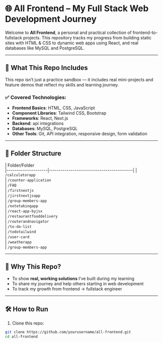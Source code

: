 # 🌐 All Frontend – My Full Stack Web Development Journey

Welcome to **All Frontend**, a personal and practical collection of frontend-to-fullstack projects. This repository tracks my progress from building static sites with HTML & CSS to dynamic web apps using React, and real databases like MySQL and PostgreSQL.

---

## 🚀 What This Repo Includes

This repo isn’t just a practice sandbox — it includes real mini-projects and feature demos that reflect my skills and learning journey.

### ✅ Covered Technologies:
- **Frontend Basics**: HTML, CSS, JavaScript
- **Component Libraries**: Tailwind CSS, Bootstrap
- **Frameworks**: React, Next.js
- **Backend**: api integrations
- **Databases**: MySQL, PostgreSQL
- **Other Tools**: Git, API integration, responsive design, form validation

---

## 📁 Folder Structure

| Folder/Folder      
|---------------------|-------------------------------------------|
| `/calculatorapp`        
| `/counter-application`    
| `/FAQ`   
| `/firstnextjs`      
| `/jirstnextjsapp`      
| `/group-members-app`        
| `/notetakingapp`        
| `/react-app-byjsx`        
| `/restaurantfooddelivery`        
| `/routerandnavigator`        
| `/to-do-list`       
| `/todotailwind`        
| `/user-card`        
| `/weatherapp`        
| `/group-members-app`        


---


## 📌 Why This Repo?

- To show **real, working solutions** I’ve built during my learning  
- To share my journey and help others starting in web development  
- To track my growth from frontend → fullstack engineer  

---

## 🛠️ How to Run

1. Clone this repo:
```bash
git clone https://github.com/yourusername/all-frontend.git
cd all-frontend